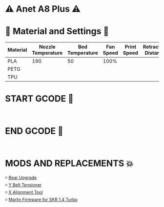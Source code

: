 # ⚠️ Anet A8 Plus ⚠️

# 🔨 Material and Settings 🔧
Material | Nozzle Temperature | Bed Temperature | Fan Speed | Print Speed | Retraction Distance | Retraction Speed | Note And Problems
------------ | ------------- | ------------- | ------------- | ------------- | ------------- | ------------- | -------------
PLA | 190 | 50 | 100% |  |  |  | 
PETG |  |  |  |  |  |  | 
TPU |  |  |  |  |  |  |


# START GCODE 🏁
```
  
 ```
# END GCODE 🏁
```
  
  ```
  
# MODS AND REPLACEMENTS 💥
<p> 
  ◽ <a href ="https://www.thingiverse.com/thing:4082454">Bear Upgrade </a> <br>
  ◽ <a href ="https://www.thingiverse.com/thing:3926685">Y Belt Tensioner </a> <br>
  ◽ <a href ="https://www.thingiverse.com/thing:4116321">X Alignment Tool </a> <br>
  ◽ <a href="https://github.com/federico-zen/Anet-A8-Plus-SKR-1.4-TURBO"> Marlin Firmware for SKR 1.4 Turbo </a> <br>
</p>


